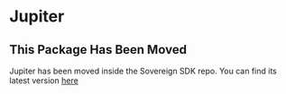 # Jupiter

## This Package Has Been Moved
Jupiter has been moved inside the Sovereign SDK repo. You can find its latest version [here](https://github.com/Sovereign-Labs/sovereign-sdk/tree/main/adapters/celestia)
